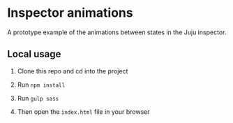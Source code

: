 # Inspector animations

A prototype example of the animations between states in the Juju inspector.

## Local usage

1. Clone this repo and cd into the project

2. Run `npm install`

3. Run `gulp sass`

4. Then open the `index.html` file in your browser

